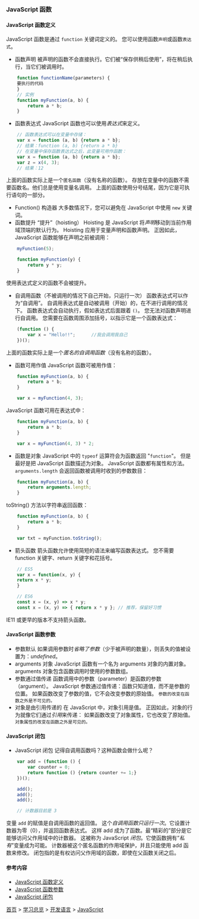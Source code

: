 ### JavaScript 函数

#### JavaScript 函数定义
JavaScript 函数是通过 `function` 关键词定义的。
您可以使用函数`声明`或函数`表达式`。
* 函数声明
被声明的函数不会直接执行。它们被“保存供稍后使用”，将在稍后执行，当它们被调用时。
```javascript
    function functionName(parameters) {
    要执行的代码
    }
    // 实例
    function myFunction(a, b) {
        return a * b;
    }
```
* 函数表达式
JavaScript 函数也可以使用*表达式*来定义。
```javascript
    // 函数表达式可以在变量中存储：
    var x = function (a, b) {return a * b};
    // 结果：function (a, b) {return a * b} 
    // 在变量中保存函数表达式之后，此变量可用作函数：
    var x = function (a, b) {return a * b};
    var z = x(4, 3);
    // 结果：12
```
上面的函数实际上是一个`匿名函数`（没有名称的函数）。
存放在变量中的函数不需要函数名。他们总是使用变量名调用。
上面的函数使用分号结尾，因为它是可执行语句的一部分。
* Function() 构造器
大多数情况下，您可以避免在 JavaScript 中使用 `new` 关键词。
* 函数提升
“提升”（hoisting）
Hoisting 是 JavaScript 将*声明*移动到当前作用域顶端的默认行为。
Hoisting 应用于变量声明和函数声明。
正因如此，JavaScript 函数能够在声明之前被调用：

```javascript
    myFunction(5);

    function myFunction(y) {
        return y * y;
    }
```

使用表达式定义的函数不会被提升。
* 自调用函数（不被调用的情况下自己开始，只运行一次）
函数表达式可以作为“自调用”。
自调用表达式是自动被调用（开始）的，在不进行调用的情况下。
函数表达式会自动执行，假如表达式后面跟着 `()`。
您无法对函数声明进行自调用。
您需要在函数周围添加括号，以指示它是一个函数表达式：

```javascript
    (function () {
        var x = "Hello!!";      //我会调用我自己
    })();
```

上面的函数实际上是一个*匿名的自调用函数*（没有名称的函数）。
* 函数可用作值
JavaScript 函数可被用作值：

```javascript
    function myFunction(a, b) {
        return a * b;
    }

    var x = myFunction(4, 3);
```

JavaScript 函数可用在表达式中：

```javascript
    function myFunction(a, b) {
        return a * b;
    }

    var x = myFunction(4, 3) * 2;
```

* 函数是对象
JavaScript 中的 `typeof` 运算符会为函数返回 "`function`"。
但是最好是把 JavaScript 函数描述为对象。
JavaScript 函数都有属性和方法。
`arguments.length` 会返回函数被调用时收到的参数数目：
```javascript
    function myFunction(a, b) {
        return arguments.length;
    }
```
toString() 方法以字符串返回函数：
```javascript
    function myFunction(a, b) {
        return a * b;
    }

    var txt = myFunction.toString();
```
* 箭头函数
箭头函数允许使用简短的语法来编写函数表达式。
您不需要 function 关键字、return 关键字和花括号。
```javascript
    // ES5
    var x = function(x, y) {
    return x * y;
    }

    // ES6
    const x = (x, y) => x * y;
    const x = (x, y) => { return x * y }; // 推荐，保留好习惯
```
IE11 或更早的版本不支持箭头函数。
#### JavaScript 函数参数
* 参数默认
如果调用参数时*省略了参数*（少于被声明的数量），则丢失的值被设置为：*undefined*。
* arguments 对象
JavaScript 函数有一个名为 arguments 对象的内置对象。
arguments 对象包含函数调用时使用的参数数组。
* 参数通过值传递
函数调用中的参数（parameter）是函数的参数（argument）。
JavaScript 参数通过值传递：函数只知道值，而不是参数的位置。
如果函数改变了参数的值，它不会改变参数的原始值。
`参数的改变在函数之外是不可见的。`
* 对象是由引用传递的
在 JavaScript 中，对象引用是值。
正因如此，对象的行为就像它们通过*引用*来传递：
如果函数改变了对象属性，它也改变了原始值。
`对象属性的改变在函数之外是可见的。`
#### JavaScript 闭包
* JavaScript 闭包
记得自调用函数吗？这种函数会做什么呢？
```javascript
    var add = (function () {
        var counter = 0;
        return function () {return counter += 1;}
    })();

    add();
    add();
    add();

    // 计数器目前是 3 
```
变量 `add` 的赋值是自调用函数的返回值。
这个*自调用函数只运行一次*。它设置计数器为零（0），并返回函数表达式。
这样 add 成为了函数。最“精彩的”部分是它能够访问父作用域中的计数器。
这被称为 JavaScript *闭包*。它使函数拥有“*私有*”变量成为可能。
计数器被这个匿名函数的作用域保护，并且只能使用 add 函数来修改。
闭包指的是有权访问父作用域的函数，即使在父函数关闭之后。

#### 参考内容
* [JavaScript 函数定义](https://www.w3school.com.cn/js/js_function_definition.asp)
* [JavaScript 函数参数](https://www.w3school.com.cn/js/js_function_parameters.asp)
* [JavaScript 闭包](https://www.w3school.com.cn/js/js_function_closures.asp)


[首页](../../../README.md) > [学习总览](../../../introduction/studyCatalogList.md) > [开发语言](../developmentLanguage.md) > [JavaScript](javascript.md)
